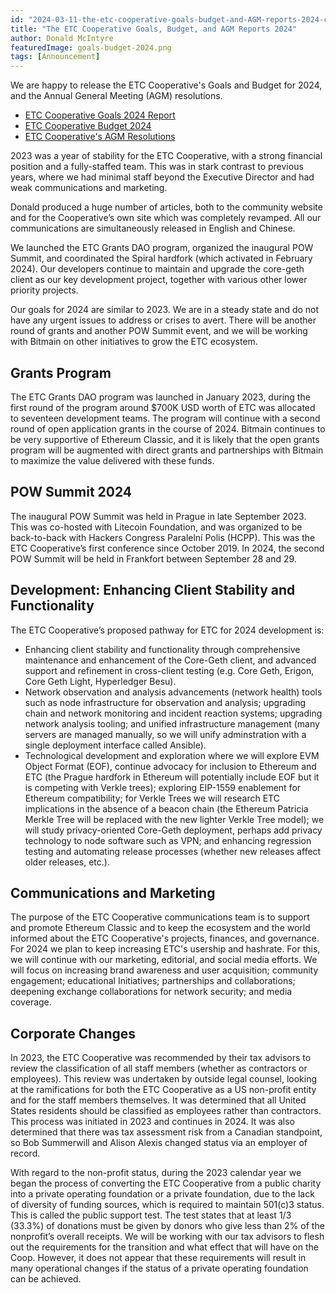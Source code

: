 ```yaml
---
id: "2024-03-11-the-etc-cooperative-goals-budget-and-AGM-reports-2024-cn"
title: "The ETC Cooperative Goals, Budget, and AGM Reports 2024"
author: Donald McIntyre
featuredImage: goals-budget-2024.png
tags: [Announcement]
---
```


We are happy to release the ETC Cooperative's Goals and Budget for 2024, and the Annual General Meeting (AGM) resolutions.

* [ETC Cooperative Goals 2024 Report](/2024-etc-cooperative-goals.pdf)
* [ETC Cooperative Budget 2024](/etc-cooperative-budget-2024.xlsx)
* [ETC Cooperative's AGM Resolutions](/xxx)

2023 was a year of stability for the ETC Cooperative, with a strong financial position and a fully-staffed team.  This was in stark contrast to previous years, where we had minimal staff beyond the Executive Director and had weak communications and marketing.

Donald produced a huge number of articles, both to the community website and for the Cooperative’s own site which was completely revamped.  All our communications are simultaneously released in English and Chinese.

We launched the ETC Grants DAO program, organized the inaugural POW Summit, and coordinated the Spiral hardfork (which activated in February 2024).  Our developers continue to maintain and upgrade the core-geth client as our key development project, together with various other lower priority projects.

Our goals for 2024 are similar to 2023. We are in a steady state and do not have any urgent issues to address or crises to avert. There will be another round of grants and another POW Summit event, and we will be working with Bitmain on other initiatives to grow the ETC ecosystem.

## Grants Program

The ETC Grants DAO program was launched in January 2023, during the first round of the program around $700K USD worth of ETC was allocated to seventeen development teams. The program will continue with a second round of open application grants in the course of 2024. Bitmain continues to be very supportive of Ethereum Classic, and it is likely that the open grants program will be augmented with direct grants and partnerships with Bitmain to maximize the value delivered with these funds.

## POW Summit 2024

The inaugural POW Summit was held in Prague in late September 2023.  This was co-hosted with Litecoin Foundation, and was organized to be back-to-back with Hackers Congress Paralelní Polis (HCPP).  This was the ETC Cooperative’s first conference since October 2019. In 2024, the second POW Summit will be held in Frankfort between September 28 and 29. 

## Development: Enhancing Client Stability and Functionality

The ETC Cooperative’s proposed pathway for ETC for 2024 development is:

- Enhancing client stability and functionality through comprehensive maintenance and enhancement of the Core-Geth client, and advanced support and refinement in cross-client testing (e.g. Core Geth, Erigon, Core Geth Light, Hyperledger Besu).
- Network observation and analysis advancements (network health) tools such as node infrastructure for observation and analysis; upgrading chain and network monitoring and incident reaction systems; upgrading network analysis tooling; and unified infrastructure management (many servers are managed manually, so we will unify adminstration with a single deployment interface called Ansible).
- Technological development and exploration where we will explore EVM Object Format (EOF), continue advocacy for inclusion to Ethereum and ETC (the Prague hardfork in Ethereum will potentially include EOF but it is competing with Verkle trees); exploring EIP-1559 enablement for Ethereum compatibility; for Verkle Trees we will research ETC implications in the absence of a beacon chain (the Ethereum Patricia Merkle Tree will be replaced with the new lighter Verkle Tree model); we will study privacy-oriented Core-Geth deployment, perhaps add privacy technology to node software such as VPN; and enhancing regression testing and automating release processes (whether new releases affect older releases, etc.).

## Communications and Marketing

The purpose of the ETC Cooperative communications team is to support and promote Ethereum Classic and to keep the ecosystem and the world informed about the ETC Cooperative's projects, finances, and governance. For 2024 we plan to keep increasing ETC's usership and hashrate. For this, we will continue with our marketing, editorial, and social media efforts. We will focus on increasing brand awareness and user acquisition; community engagement; educational Initiatives; partnerships and collaborations; deepening exchange collaborations for network security; and media coverage. 

## Corporate Changes

In 2023, the ETC Cooperative was recommended by their tax advisors to review the classification of all staff members (whether as contractors or employees). This review was undertaken by outside legal counsel, looking at the ramifications for both the ETC Cooperative as a US non-profit entity and for the staff members themselves. 
It was determined that all United States residents should be classified as employees rather than contractors.  This process was initiated in 2023 and continues in 2024. It was also determined that there was tax assessment risk from a Canadian standpoint, so Bob Summerwill and Alison Alexis changed status via an employer of record.

With regard to the non-profit status, during the 2023 calendar year we began the process of converting the ETC Cooperative from a public charity into a private operating foundation or a private foundation, due to the lack of diversity of funding sources, which is required to maintain 501(c)3 status. This is called the public support test. The test states that at least 1/3 (33.3%) of donations must be given by donors who give less than 2% of the nonprofit’s overall receipts. We will be working with our tax advisors to flesh out the requirements for the transition and what effect that will have on the Coop. However, it does not appear that these requirements will result in many operational changes if the status of a private operating foundation can be achieved.
